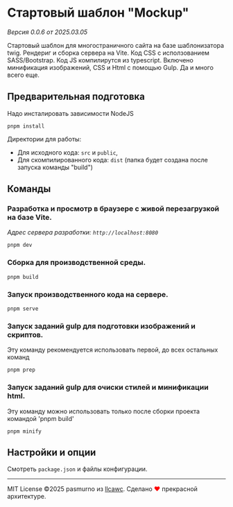 # Стартовый шаблон "Mockup"

_Версия 0.0.6 от 2025.03.05_

Стартовый шаблон для многостраничного сайта на базе шаблонизатора twig. Рендериг и сборка сервера на Vite. Код CSS с исползованием SASS/Bootstrap. Код JS компилирутся из typescript. Включено минификация изображений, CSS и Html с помощью Gulp. Да и много всего еще.

## Предварительная подготовка

Надо инсталировать зависимости NodeJS

```
pnpm install
```

Директории для работы:

- Для исходного кода: `src` и `public`,
- Для скомпилированного кода: `dist` (папка будет создана после запуска команды "build")

## Команды

### Разработка и просмотр в браузере с живой перезагрузкой на базе Vite.

_Адрес сервера разработки: `http://localhost:8080`_

```
pnpm dev
```

### Сборка для производственной среды.

```
pnpm build
```

### Запуск производственного кода на сервере.

```
pnpm serve
```

### Запуск заданий gulp для подготовки изображений и скриптов.

Эту команду рекомендуется использовать первой, до всех остальных команд

```
pnpm prep
```

### Запуск заданий gulp для очиски стилей и минификации html.

Эту команду можно использовать только после сборки проекта командой 'pnpm build'

```
pnpm minify
```

## Настройки и опции

Смотреть `package.json` и файлы конфигурации.

---

MIT License ©2025 pasmurno из [llcawc](https://github.com/llcawc). Сделано <span style="color:red;">❤</span> прекрасной архитектуре.
